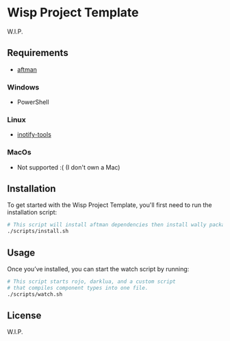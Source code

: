 # Wisp Project Template

W.I.P.

## Requirements

* [aftman](https://github.com/LPGhatguy/aftman)

### Windows
* PowerShell

### Linux
* [inotify-tools](https://github.com/inotify-tools/inotify-tools)

### MacOs
* Not supported :( (I don't own a Mac)

## Installation

To get started with the Wisp Project Template, you'll first need to run the installation script:

```bash
# This script will install aftman dependencies then install wally packages.
./scripts/install.sh
```

## Usage

Once you’ve installed, you can start the watch script by running:

```bash
# This script starts rojo, darklua, and a custom script
# that compiles component types into one file.
./scripts/watch.sh
```

## License
W.I.P.
